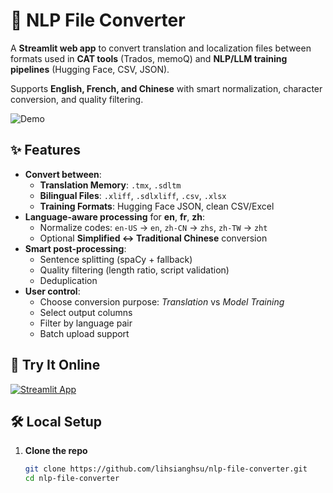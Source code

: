 # 🔄 NLP File Converter

A **Streamlit web app** to convert translation and localization files between formats used in **CAT tools** (Trados, memoQ) and **NLP/LLM training pipelines** (Hugging Face, CSV, JSON).

Supports **English, French, and Chinese** with smart normalization, character conversion, and quality filtering.

![Demo](https://img.shields.io/badge/Streamlit-FF4B4B?style=flat&logo=streamlit&logoColor=white)

## ✨ Features

- **Convert between**:
  - **Translation Memory**: `.tmx`, `.sdltm`
  - **Bilingual Files**: `.xliff`, `.sdlxliff`, `.csv`, `.xlsx`
  - **Training Formats**: Hugging Face JSON, clean CSV/Excel
- **Language-aware processing** for **en**, **fr**, **zh**:
  - Normalize codes: `en-US` → `en`, `zh-CN` → `zhs`, `zh-TW` → `zht`
  - Optional **Simplified ↔ Traditional Chinese** conversion
- **Smart post-processing**:
  - Sentence splitting (spaCy + fallback)
  - Quality filtering (length ratio, script validation)
  - Deduplication
- **User control**:
  - Choose conversion purpose: *Translation* vs *Model Training*
  - Select output columns
  - Filter by language pair
  - Batch upload support

## 🚀 Try It Online

[![Streamlit App](https://static.streamlit.io/badges/streamlit_badge_black_white.svg)](https://nlp-file-converter.streamlit.app/)

## 🛠️ Local Setup

1. **Clone the repo**
   ```bash
   git clone https://github.com/lihsianghsu/nlp-file-converter.git
   cd nlp-file-converter